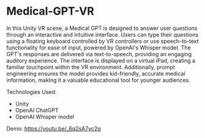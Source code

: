# Medical-GPT-VR



In this Unity VR scene, a Medical GPT is designed to answer user questions through an interactive and intuitive interface. Users can type their questions using a floating keyboard controlled by VR controllers or use speech-to-text functionality for ease of input, powered by OpenAI's Whisper model. The GPT's responses are delivered via text-to-speech, providing an engaging auditory experience. The interface is displayed on a virtual iPad, creating a familiar touchpoint within the VR environment. Additionally, prompt engineering ensures the model provides kid-friendly, accurate medical information, making it a valuable educational tool for younger audiences.

Technologies Used:
- Unity
- OpenAI ChatGPT
- OpenAI Whisper model


Demo: https://youtu.be/_6q2sA7yc2g

